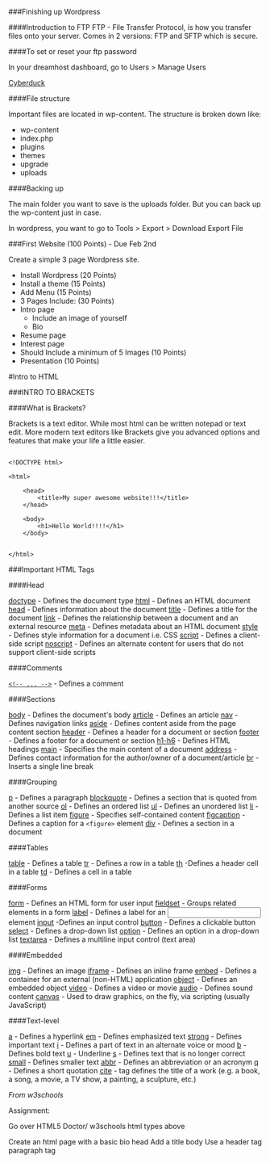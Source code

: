 ###Finishing up Wordpress

####Introduction to FTP
FTP - File Transfer Protocol, is how you transfer files onto your server. Comes in 2 versions: FTP and SFTP which is secure.

####To set or reset your ftp password

In your dreamhost dashboard, go to Users > Manage Users

[Cyberduck](https://cyberduck.io)

####File structure

Important files are located in wp-content. The structure is broken down like:

* wp-content
 * index.php
 * plugins
 * themes
 * upgrade
 * uploads
 
 ####Backing up
 
 The main folder you want to save is the uploads folder. But you can back up the wp-content just in case.

 In wordpress, you want to go to Tools > Export > Download Export File

###First Website (100 Points) - Due Feb 2nd

Create a simple 3 page Wordpress site. 
* Install Wordpress (20 Points)
 * Install a theme (15 Points)
 * Add Menu (15 Points)
* 3 Pages Include: (30 Points)
 * Intro page
   * Include an image of yourself
    * Bio
 * Resume page
 * Interest page
  * Should Include a minimum of 5 Images (10 Points)
* Presentation (10 Points)


#Intro to HTML

###INTRO TO BRACKETS

####What is Brackets?

Brackets is a text editor. While most html can be written notepad or text edit. More modern text editors like Brackets give you advanced options and features that make your life a little easier.

```

<!DOCTYPE html>

<html>

    <head>
        <title>My super awesome website!!!</title>
    </head>

    <body>
        <h1>Hello World!!!!</h1>
    </body>


</html>

```

###Important HTML Tags

####Head

[doctype](http://www.w3schools.com/tags/tag_doctype.asp) - Defines the document type
[html](http://www.w3schools.com/tags/tag_html.asp) - Defines an HTML document
[head](http://www.w3schools.com/tags/tag_head.asp) - Defines information about the document
[title](http://www.w3schools.com/tags/tag_title.asp) - Defines a title for the document
[link](http://www.w3schools.com/tags/tag_link.asp) - Defines the relationship between a document and an external resource
[meta](http://www.w3schools.com/tags/tag_meta.asp) - Defines metadata about an HTML document
[style](http://www.w3schools.com/tags/tag_style.asp) - Defines style information for a document i.e. CSS
[script](http://www.w3schools.com/tags/tag_script.asp) - Defines a client-side script
[noscript](http://www.w3schools.com/tags/tag_noscript.asp) - Defines an alternate content for users that do not support client-side scripts

####Comments

[```<!-- ... -->```](http://www.w3schools.com/tags/tag_comment.asp)  - Defines a comment

####Sections

[body](http://www.w3schools.com/tags/tag_body.asp) - Defines the document's body
[article](http://www.w3schools.com/tags/tag_article.asp) - Defines an article
[nav](http://www.w3schools.com/tags/tag_nav.asp) - Defines navigation links
[aside](http://www.w3schools.com/tags/tag_aside.asp) - Defines content aside from the page content section
[header](http://www.w3schools.com/tags/tag_footer.asp) - Defines a header for a document or section
[footer](http://www.w3schools.com/tags/tag_footer.asp) - Defines a footer for a document or section
[h1-h6](http://www.w3schools.com/tags/tag_hn.asp) - Defines HTML headings
[main](http://www.w3schools.com/tags/tag_main.asp) - Specifies the main content of a document
[address](http://www.w3schools.com/tags/tag_address.asp) - Defines contact information for the author/owner of a document/article
[br](http://www.w3schools.com/tags/tag_br.asp) - Inserts a single line break

####Grouping

[p](http://www.w3schools.com/tags/tag_p.asp) - Defines a paragraph
[blockquote](http://www.w3schools.com/tags/tag_blockquote.asp) - Defines a section that is quoted from another source
[ol](http://www.w3schools.com/tags/tag_ol.asp) - Defines an ordered list
[ul](http://www.w3schools.com/tags/tag_ul.asp) - Defines an unordered list
[li](http://www.w3schools.com/tags/tag_li.asp) - Defines a list item
[figure](http://www.w3schools.com/tags/tag_figure.asp) - Specifies self-contained content
[figcaption](http://www.w3schools.com/tags/tag_figcaption.asp) - Defines a caption for a ```<figure>``` element
[div](http://www.w3schools.com/tags/tag_div.asp) - Defines a section in a document

####Tables

[table](http://www.w3schools.com/tags/tag_table.asp) - Defines a table
[tr](http://www.w3schools.com/tags/tag_tr.asp) - Defines a row in a table
[th](http://www.w3schools.com/tags/tag_th.asp) -Defines a header cell in a table
[td](http://www.w3schools.com/tags/tag_td.asp) - Defines a cell in a table


####Forms

[form](http://www.w3schools.com/tags/tag_form.asp) - Defines an HTML form for user input
[fieldset](http://www.w3schools.com/tags/tag_fieldset.asp) - Groups related elements in a form
[label](http://www.w3schools.com/tags/tag_label.asp) - Defines a label for an <input> element
[input](http://www.w3schools.com/tags/tag_input.asp) -Defines an input control
[button](http://www.w3schools.com/tags/tag_button.asp) - Defines a clickable button
[select](http://www.w3schools.com/tags/tag_select.asp) - Defines a drop-down list
[option](http://www.w3schools.com/tags/tag_option.asp) - Defines an option in a drop-down list
[textarea](http://www.w3schools.com/tags/tag_textarea.asp) - Defines a multiline input control (text area)

####Embedded

[img](http://www.w3schools.com/tags/tag_img.asp) - Defines an image
[iframe](http://www.w3schools.com/tags/tag_iframe.asp) - Defines an inline frame
[embed](http://www.w3schools.com/tags/tag_embed.asp) - Defines a container for an external (non-HTML) application
[object](http://www.w3schools.com/tags/tag_object.asp) - Defines an embedded object
[video](http://www.w3schools.com/tags/tag_video.asp) - Defines a video or movie
[audio](http://www.w3schools.com/tags/tag_audio.asp) - Defines sound content
[canvas](http://www.w3schools.com/tags/tag_canvas.asp) - Used to draw graphics, on the fly, via scripting (usually JavaScript)


####Text-level

[a](http://www.w3schools.com/tags/tag_a.asp) - Defines a hyperlink
[em](http://www.w3schools.com/tags/tag_em.asp) - Defines emphasized text
[strong](http://www.w3schools.com/tags/tag_strong.asp) - Defines important text
[i](http://www.w3schools.com/tags/tag_i.asp) - Defines a part of text in an alternate voice or mood
[b](http://www.w3schools.com/tags/tag_b.asp) - Defines bold text
[u](http://www.w3schools.com/tags/tag_u.asp) - Underline
[s](http://www.w3schools.com/tags/tag_s.asp) - Defines text that is no longer correct
[small](http://www.w3schools.com/tags/tag_small.asp) - Defines smaller text
[abbr](http://www.w3schools.com/tags/tag_abbr.asp) - Defines an abbreviation or an acronym
[q](http://www.w3schools.com/tags/tag_q.asp) - Defines a short quotation
[cite](http://www.w3schools.com/tags/tag_cite.asp) -  tag defines the title of a work (e.g. a book, a song, a movie, a TV show, a painting, a sculpture, etc.)

*From w3schools*


Assignment:

Go over HTML5 Doctor/ w3schools html types above

Create an html page with a basic bio
head
Add a title
body
Use a header tag
paragraph tag


